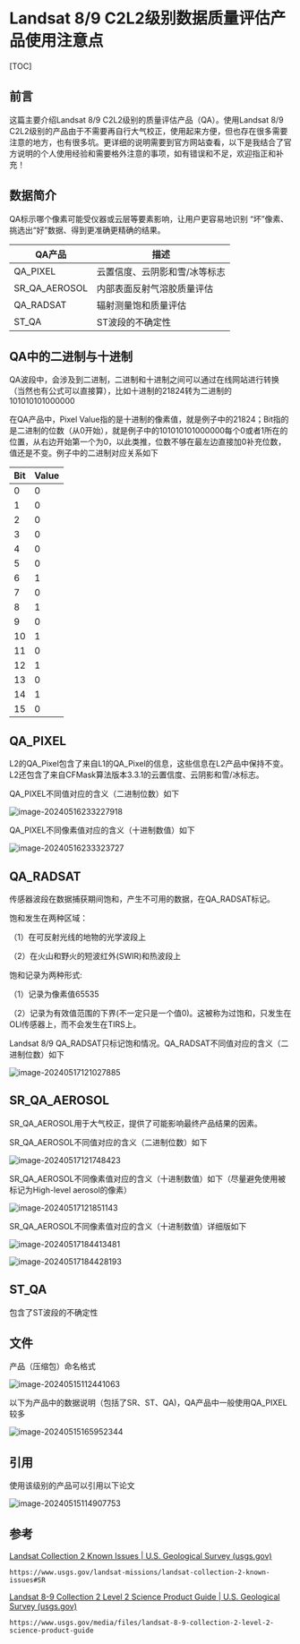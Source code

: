 # Landsat 8/9 C2L2级别数据质量评估产品使用注意点

[TOC]



## 前言

这篇主要介绍Landsat 8/9 C2L2级别的质量评估产品（QA）。使用Landsat 8/9 C2L2级别的产品由于不需要再自行大气校正，使用起来方便，但也存在很多需要注意的地方，也有很多坑。更详细的说明需要到官方网站查看，以下是我结合了官方说明的个人使用经验和需要格外注意的事项，如有错误和不足，欢迎指正和补充！

## 数据简介

QA标示哪个像素可能受仪器或云层等要素影响，让用户更容易地识别 “坏”像素、挑选出“好”数据、得到更准确更精确的结果。

| QA产品        | 描述                          |
| ------------- | ----------------------------- |
| QA_PIXEL      | 云置信度、云阴影和雪/冰等标志 |
| SR_QA_AEROSOL | 内部表面反射气溶胶质量评估    |
| QA_RADSAT     | 辐射测量饱和质量评估          |
| ST_QA         | ST波段的不确定性              |

## QA中的二进制与十进制

QA波段中，会涉及到二进制，二进制和十进制之间可以通过在线网站进行转换（当然也有公式可以直接算），比如十进制的21824转为二进制的101010101000000

在QA产品中，Pixel Value指的是十进制的像素值，就是例子中的21824；Bit指的是二进制的位数（从0开始），就是例子中的101010101000000每个0或者1所在的位置，从右边开始第一个为0，以此类推，位数不够在最左边直接加0补充位数，值还是不变。例子中的二进制对应关系如下

| Bit  | Value |
| ---- | ----- |
| 0    | 0     |
| 1    | 0     |
| 2    | 0     |
| 3    | 0     |
| 4    | 0     |
| 5    | 0     |
| 6    | 1     |
| 7    | 0     |
| 8    | 1     |
| 9    | 0     |
| 10   | 1     |
| 11   | 0     |
| 12   | 1     |
| 13   | 0     |
| 14   | 1     |
| 15   | 0     |

## QA_PIXEL

L2的QA_Pixel包含了来自L1的QA_Pixel的信息，这些信息在L2产品中保持不变。L2还包含了来自CFMask算法版本3.3.1的云置信度、云阴影和雪/冰标志。

QA_PIXEL不同值对应的含义（二进制位数）如下

![image-20240516233227918](https://cdn.jsdelivr.net/gh/zbhgis/BlogImg@main/blog/202506270857853.png)

QA_PIXEL不同像素值对应的含义（十进制数值）如下

![image-20240516233323727](https://cdn.jsdelivr.net/gh/zbhgis/BlogImg@main/blog/202506270857479.png)

## QA_RADSAT

传感器波段在数据捕获期间饱和，产生不可用的数据，在QA_RADSAT标记。

饱和发生在两种区域：

（1）在可反射光线的地物的光学波段上

（2）在火山和野火的短波红外(SWIR)和热波段上

饱和记录为两种形式:

（1）记录为像素值65535

（2）记录为有效值范围的下界(不一定只是一个值0)。这被称为过饱和，只发生在OLl传感器上，而不会发生在TIRS上。

Landsat 8/9 QA_RADSAT只标记饱和情况。QA_RADSAT不同值对应的含义（二进制位数）如下

![image-20240517121027885](https://cdn.jsdelivr.net/gh/zbhgis/BlogImg@main/blog/202506270857802.png)

## SR_QA_AEROSOL

SR_QA_AEROSOL用于大气校正，提供了可能影响最终产品结果的因素。

SR_QA_AEROSOL不同值对应的含义（二进制位数）如下

![image-20240517121748423](https://cdn.jsdelivr.net/gh/zbhgis/BlogImg@main/blog/202506270857686.png)

SR_QA_AEROSOL不同像素值对应的含义（十进制数值）如下（尽量避免使用被标记为High-level aerosol的像素）

![image-20240517121851143](https://cdn.jsdelivr.net/gh/zbhgis/BlogImg@main/blog/202506270858848.png)

SR_QA_AEROSOL不同像素值对应的含义（十进制数值）详细版如下

![image-20240517184413481](https://cdn.jsdelivr.net/gh/zbhgis/BlogImg@main/blog/202506270858057.png)

![image-20240517184428193](https://cdn.jsdelivr.net/gh/zbhgis/BlogImg@main/blog/202506270858823.png)

## ST_QA

包含了ST波段的不确定性

## 文件

产品（压缩包）命名格式

![image-20240515112441063](https://cdn.jsdelivr.net/gh/zbhgis/BlogImg@main/blog/202506270858767.png)

以下为产品中的数据说明（包括了SR、ST、QA)，QA产品中一般使用QA_PIXEL较多

![image-20240515165952344](https://cdn.jsdelivr.net/gh/zbhgis/BlogImg@main/blog/202506270858047.png)

## 引用

使用该级别的产品可以引用以下论文

![image-20240515114907753](https://cdn.jsdelivr.net/gh/zbhgis/BlogImg@main/blog/202506270858734.png)

## 参考

[Landsat Collection 2 Known Issues | U.S. Geological Survey (usgs.gov)](https://www.usgs.gov/landsat-missions/landsat-collection-2-known-issues#SR)

```
https://www.usgs.gov/landsat-missions/landsat-collection-2-known-issues#SR
```

[Landsat 8-9 Collection 2 Level 2 Science Product Guide | U.S. Geological Survey (usgs.gov)](https://www.usgs.gov/media/files/landsat-8-9-collection-2-level-2-science-product-guide)

```
https://www.usgs.gov/media/files/landsat-8-9-collection-2-level-2-science-product-guide
```

